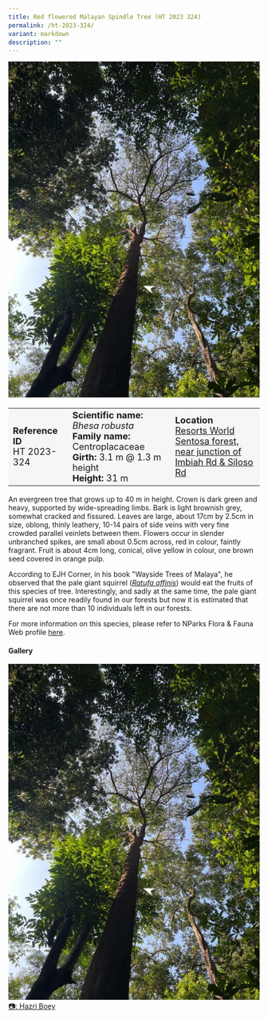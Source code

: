 ```yaml
---
title: Red flowered Malayan Spindle Tree (HT 2023 324)
permalink: /ht-2023-324/
variant: markdown
description: ""
---
```

<div class="isomer-image-wrapper">
<img src="/images/Heritage_trees_photos/bherob_ht2023-324_habit.jpg"> 
</div><table style="minWidth: 100px; font-size: 18px; background: #F4F6F7">
<tbody><tr>
<td rowspan="1" colspan="1">
<strong>Reference ID</strong>
<br>HT 2023-324
</td>
<td rowspan="1" colspan="1">
<strong>Scientific name:</strong> <em>Bhesa robusta</em> 
<br><strong>Family name:</strong> Centroplacaceae
<br><strong>Girth:</strong>  3.1 m @ 1.3 m height
<br><strong>Height: </strong>31 m
</td>
<td rowspan="1" colspan="1">
<strong>Location</strong><a href="https://www.onemap.gov.sg/?lat=1.2474750000009502&amp;lng=103.83487800000113">
<br>Resorts World Sentosa forest,<br>near junction of Imbiah Rd &amp; Siloso Rd</a>
</td>
</tr>
</tbody></table>
<p>An evergreen tree that grows up to 40 m in height. Crown is dark green and heavy, supported by wide-spreading limbs. Bark is light brownish grey, somewhat cracked and fissured. Leaves are large, about 17cm by 2.5cm in size, oblong, thinly leathery, 10-14 pairs of side veins with very fine crowded parallel veinlets between them. Flowers occur in slender unbranched spikes, are small about 0.5cm across, red in colour, faintly fragrant. Fruit is about 4cm long, conical, olive yellow in colour, one brown seed covered in orange pulp.</p>
  
<p>According to EJH Corner, in his book "Wayside Trees of Malaya", he observed that the pale giant squirrel (<a href="https://www.nparks.gov.sg/florafaunaweb/fauna/2/3/233"><em>Ratufa affinis</em></a>) would eat the fruits of this species of tree. Interestingly, and sadly at the same time, the pale giant squirrel was once readily found in our forests but now it is estimated that there are not more than 10 individuals left in our forests.</p>
	
<p>For more information on this species, please refer to NParks Flora &amp; Fauna Web profile <a href="https://www.nparks.gov.sg/florafaunaweb/flora/3/2/3282">here</a>.</p>

<h4><b>Gallery</b></h4>
<div class="isomer-card-grid">
<a href="/images/Heritage_trees_photos/bherob_ht2023-324_habit.jpg" class="isomer-card">
<div class="isomer-card-image">
<div class="isomer-image-wrapper"><img src="/images/Heritage_trees_photos/bherob_ht2023-324_habit.jpg"></div></div>
	<div class="isomer-card-body"><div class="isomer-card-description">📷: Hazri Boey</div></div></a>
<br></div>